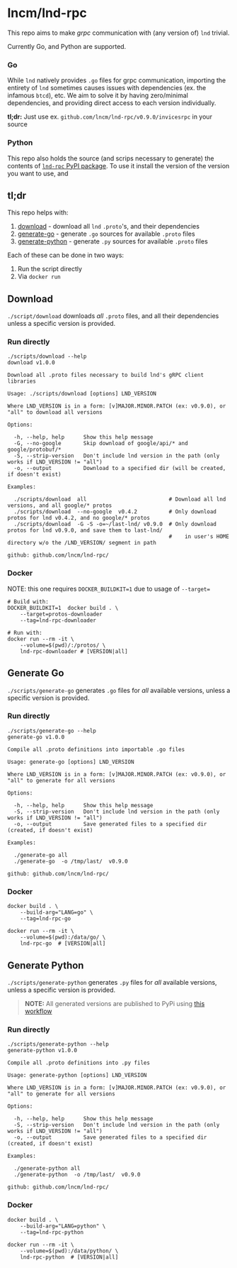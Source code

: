 # lncm/lnd-rpc

This repo aims to make _grpc_ communication with (any version of) `lnd` trivial.  

Currently Go, and Python are supported.

### Go

While `lnd` natively provides `.go` files for grpc communication, importing the entirety of `lnd` sometimes causes issues with dependencies (ex. the infamous `btcd`), etc.  We aim to solve it by having zero/minimal dependencies, and providing direct access to each version individually.

**tl;dr:** Just use ex. `github.com/lncm/lnd-rpc/v0.9.0/invicesrpc` in your source


### Python

This repo also holds the source (and scrips necessary to generate) the contents of [`lnd-rpc` PyPI package].  To use it install the version of the version you want to use, and 


[`lnd-rpc` PyPI package]: https://pypi.org/project/lnd-rpc/


## tl;dr

This repo helps with:

1. [download] - download all `lnd` `.proto`'s, and their dependencies
1. [generate-go] - generate `.go` sources for available `.proto` files
1. [generate-python] - generate `.py` sources for available `.proto` files

[download]: https://github.com/lncm/lnd-rpc/blob/58f303abd4b3e3d51c2d27872dc715bd5a0a5bed/scripts/download#L98-L227
[generate-go]: https://github.com/lncm/lnd-rpc/blob/58f303abd4b3e3d51c2d27872dc715bd5a0a5bed/scripts/generate-go#L89-L112
[generate-python]: https://github.com/lncm/lnd-rpc/blob/58f303abd4b3e3d51c2d27872dc715bd5a0a5bed/scripts/generate-python#L90-L131

Each of these can be done in two ways:

1. Run the script directly
1. Via `docker run` 


## Download

`./script/download` downloads _all_ `.proto` files, and all their dependencies unless a specific version is provided. 


### Run directly

```
./scripts/download --help
download v1.0.0

Download all .proto files necessary to build lnd's gRPC client libraries

Usage: ./scripts/download [options] LND_VERSION

Where LND_VERSION is in a form: [v]MAJOR.MINOR.PATCH (ex: v0.9.0), or "all" to download all versions

Options:

  -h, --help, help      Show this help message
  -G, --no-google       Skip download of google/api/* and google/protobuf/*
  -S, --strip-version   Don't include lnd version in the path (only works if LND_VERSION != "all")
  -o, --output          Download to a specified dir (will be created, if doesn't exist)

Examples:

  ./scripts/download  all                          # Download all lnd versions, and all google/* protos
  ./scripts/download  --no-google  v0.4.2          # Only download protos for lnd v0.4.2, and no google/* protos
  ./scripts/download  -G -S -o=~/last-lnd/ v0.9.0  # Only download protos for lnd v0.9.0, and save them to last-lnd/
                                                   #    in user's HOME directory w/o the /LND_VERSION/ segment in path

github: github.com/lncm/lnd-rpc/
```

### Docker

NOTE: this one requires `DOCKER_BUILDKIT=1` due to usage of `--target=`

```shell script
# Build with:
DOCKER_BUILDKIT=1  docker build . \
    --target=protos-downloader
    --tag=lnd-rpc-downloader

# Run with:
docker run --rm -it \
    --volume=$(pwd)/:/protos/ \
    lnd-rpc-downloader # [VERSION|all] 
```


## Generate Go

`./scripts/generate-go` generates `.go` files for _all_ available versions, unless a specific version is provided. 


### Run directly

```
./scripts/generate-go --help
generate-go v1.0.0

Compile all .proto definitions into importable .go files

Usage: generate-go [options] LND_VERSION

Where LND_VERSION is in a form: [v]MAJOR.MINOR.PATCH (ex: v0.9.0), or "all" to generate for all versions

Options:

  -h, --help, help      Show this help message
  -S, --strip-version   Don't include lnd version in the path (only works if LND_VERSION != "all")
  -o, --output          Save generated files to a specified dir (created, if doesn't exist)

Examples:

  ./generate-go all
  ./generate-go  -o /tmp/last/  v0.9.0

github: github.com/lncm/lnd-rpc/
```

### Docker

```shell script
docker build . \
    --build-arg="LANG=go" \
    --tag=lnd-rpc-go

docker run --rm -it \
    --volume=$(pwd):/data/go/ \
    lnd-rpc-go  # [VERSION|all]
```


## Generate Python

`./scripts/generate-python` generates `.py` files for _all_ available versions, unless a specific version is provided. 

> **NOTE:** All generated versions are published to PyPi using [this workflow]

[this workflow]: https://github.com/lncm/lnd-rpc/blob/58f303abd4b3e3d51c2d27872dc715bd5a0a5bed/.github/workflows/release-python.yml


### Run directly

```
./scripts/generate-python --help
generate-python v1.0.0

Compile all .proto definitions into .py files

Usage: generate-python [options] LND_VERSION

Where LND_VERSION is in a form: [v]MAJOR.MINOR.PATCH (ex: v0.9.0), or "all" to generate for all versions

Options:

  -h, --help, help      Show this help message
  -S, --strip-version   Don't include lnd version in the path (only works if LND_VERSION != "all")
  -o, --output          Save generated files to a specified dir (created, if doesn't exist)

Examples:

  ./generate-python all
  ./generate-python  -o /tmp/last/  v0.9.0

github: github.com/lncm/lnd-rpc/
```

### Docker 

```shell script
docker build . \
    --build-arg="LANG=python" \
    --tag=lnd-rpc-python

docker run --rm -it \
    --volume=$(pwd):/data/python/ \
    lnd-rpc-python  # [VERSION|all]
```
